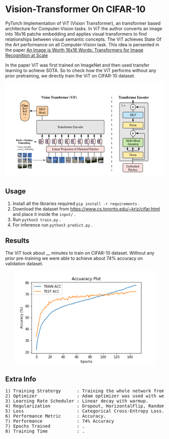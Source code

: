 # Vision-Transformer On CIFAR-10

PyTorch Implementation of ViT (Vision Transformer), an transformer based architecture for Computer-Vision tasks. In ViT the author converts an image into 16x16 patche embedding and applies visual transformers to find relationships between visual semantic concepts. The ViT achieves State Of the Art performance on all Computer-Vision task. This idea is persented in the paper [An Image is Worth 16x16 Words: Transformers for Image Recognition at Scale](https://openreview.net/pdf?id=YicbFdNTTy)

In the paper  ViT was first trained on ImageNet and then used transfer learning to achieve SOTA. So to check how the ViT performs without any prior pretraining, we
directly train the ViT on CIFAR-10 dataset.

<p align="center">
  <img src="https://github.com/ShivamRajSharma/Vision-Transformer/blob/master/ViT.png" height="300"/>
</p>

## Usage

1) Install all the libraries required ```pip install -r requirements``` .
2) Download the dataset from https://www.cs.toronto.edu/~kriz/cifar.html and place it inside the ```input/``` .
3) Run ```python3 train.py``` .
4) For inference run ```python3 predict.py``` .

## Results 

The ViT took about __ minutes to train on CIFAR-10 dataset. Without any prior pre-training we were able to achieve about 74% accuracy on validation dataset.

<p align="center">
  <img src="https://github.com/ShivamRajSharma/Vision-Transformer/blob/master/Acc_Plot.png" height="300"/>
</p>

## Extra Info
<pre>
1) Training Stratergy      : Training the whole network from scratch.
2) Optimizer               : Adam optimizer was used with weight decay.
3) Learning Rate Scheduler : Linear decay with warmup.
4) Regularization          : Dropout, HorizontalFlip, RandomBrightness, RandomContrast, RGBShift, GaussNoise
5) Loss                    : Categorical Cross-Entropy Loss.
6) Performance Metric      : Accuracy.
7) Performance             : 74% Accuracy
7) Epochs Trained          : .
8) Training Time           : .
</pre>

